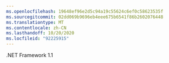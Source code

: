 ```yaml
---
ms.openlocfilehash: 19648ef96e2d5c94a19c55624c6ef0c58623535f
ms.sourcegitcommit: 02dd069b9696eb4eee675b6541f86b2602076448
ms.translationtype: MT
ms.contentlocale: zh-CN
ms.lasthandoff: 10/20/2020
ms.locfileid: "92225915"
---
```

.NET Framework 1.1